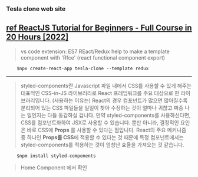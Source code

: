### Tesla clone web site

## [ref ReactJS Tutorial for Beginners - Full Course in 20 Hours [2022]](https://www.youtube.com/watch?v=0mVbNp1ol_w)

> vs code extension: ES7 REact/Redux help to make a template component with
> 'Rfce' (react functional component export)

```
    $npx create-react-app tesla-clone --template redux
```

---

> styled-components란 Javascript 파일 내에서 CSS를 사용할 수 있게 해주는
> 대표적인 CSS-in-JS 라이브러리로 React 프레임워크를 주요 대상으로
> 한 라이브러리입니다.
> (사용하는 이유는) React의 경우 컴포넌트가 많으면 많아질수록 분리되어 있는 CSS 파일들을
> 일일이 찾아 수정하는 것이 얼마나 귀찮고 짜증 나는 일인지는 다들 동감하실 겁니다.
> 만약 styled-components를 사용하신다면, CSS를 컴포넌트화하여 JSX로 사용할 수 있습니다.
> 뿐만 아니라, 결정적인 요인은 바로 CSS에 **Props** 를 사용할 수 있다는 점입니다.
> React의 주요 메커니즘 중 하나인 **Props를 CSS**에 적용할 수 있다는 것 때문에
> 특정 컴포넌트에서는 styled-components를 적용하는 것이 엄청난 효율을 가져오는 것 같습니다.

```
    $npm install styled-components
```

> Home Component 에서 확인
